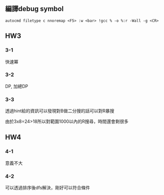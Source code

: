 ## 編譯debug symbol
```vim
autocmd filetype c nnoremap <F5> :w <bar> !gcc % -o %:r -Wall -g <CR>
```

## HW3
### 3-1

快速冪

### 3-2

DP, 加總DP

### 3-3

透過hint給的資訊可以發現對B做二分搜的話可以對R暴搜

由於3x8=24>18所以對範圍1000以內的R搜尋，時間還會剩很多

## HW4
### 4-1

意義不大

### 4-2

可以透過排序後dfs解決，剛好可以符合條件
